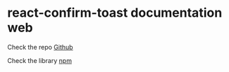 # react-confirm-toast documentation web

Check the repo [Github](https://github.com/victor-lillo/react-confirm-toast)

Check the library [npm](https://www.npmjs.com/package/react-confirm-toast)

